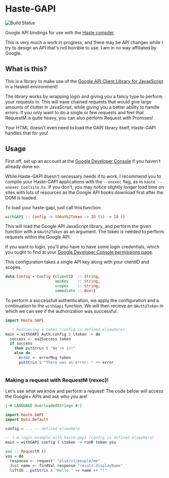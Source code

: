 Haste-GAPI
==========

![Build Status](https://travis-ci.org/nyson/haste-gapi.svg?branch=master)

Google API bindings for use with the [Haste compiler](http://haste-lang.org)

This is very much a work in progress, and there may be API changes while I try to design
an API that's not horrible to use. I am in no way affiliated by Google.

What is this?
-----
This is a library to make use of the 
[Google API Client Library for JavasScript](https://developers.google.com/api-client-library/javascript/) 
in a Haskell environment!

The library works by wrapping login and giving you a fancy type
to perform your requests in. This will ease chained requests that would
give large amounts of clutter in JavaScript, while giving you a better ability
to handle errors. If you only want to do a single or few requests and
feel that RequestM is quite heavy, you can also perform Request with Promises!

Your HTML doesn't even need to load the GAPI library itself, Haste-GAPI
handles that for you!


Usage
-----
First off, set up an account at the
[Google Developer Console](https://console.developers.google.com/)
if you haven't already done so.

While Haste-GAPI doesn't necessary needs it to work, I recommend you to
compile your Haste-GAPI applications with the `--onexec` flag, as in
`haste --onexec CoolSite.hs`. If you don't, you may notice slightly longer
load time on sites with lots of resources as the Google API hooks download
first after the DOM is loaded.

To load your haste-gapi, just call this function:
```haskell
withGAPI :: Config -> (OAuth2Token -> IO ()) -> IO ()
```
This will load the Google API JavaScript library, and perform the given
function with a `OAuth2Token` as an argument. The token is needed to perform
requests within the Google API.

If you want to login, you'll also have to have some login credentials,
which you ought to find at your 
[Google Developer Console permissions page](https://console.developers.google.com/permissions/).

This configuration takes a single API key along
with your clientID and scopes.

```haskell
data Config = Config {clientID  :: String,
                      apiKey    :: String,
                      scopes    :: String,
                      immediate :: Bool}
```

To perform a successfull authentication, we apply the configuration and
a continuation to the `withGapi` function. We will then recieve
an `OAuth2Token` in which we can see if the authorization was successful.

```haskell
import Haste.GAPI

-- | Retrieving a token (config is defined elsewhere)
main = withGAPI Auth.config $ \token -> do
  success <- oa2Success token 
  if success
    then putStrLn $ "We're in!"
   	else do 
      error <- errorMsg token 
      putStrLn $ "There was an error: " ++ error
  	
```

### Making a request with RequestM (rexec)!

Let's use what we know and perform a request! The code below will access
the Google+ APIs and ask who you are!

```haskell
{-# LANGUAGE OverloadedStrings #-}

import Haste.GAPI
import Data.Default

config = ... -- defined elsewhere

-- | A login example with haste-gapi (config is defined elsewhere)
main = withGAPI config $ \token -> runR token you

you :: RequestM ()
you = do
  response <- request' "plus/v1/people/me"
  Just name <- findVal response "result.displayName"
  liftIO . putStrLn $ "Hello " ++ name ++ "!"
```

